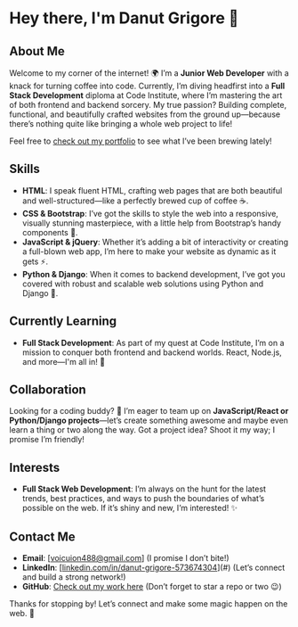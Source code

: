 # Hey there, I'm Danut Grigore 👋

## About Me

Welcome to my corner of the internet! 🌍 I’m a **Junior Web Developer** with a knack for turning coffee into code. Currently, I’m diving headfirst into a **Full Stack Development** diploma at Code Institute, where I’m mastering the art of both frontend and backend sorcery. My true passion? Building complete, functional, and beautifully crafted websites from the ground up—because there’s nothing quite like bringing a whole web project to life!

Feel free to [check out my portfolio](#) to see what I’ve been brewing lately!

## Skills

- **HTML**: I speak fluent HTML, crafting web pages that are both beautiful and well-structured—like a perfectly brewed cup of coffee ☕.
- **CSS & Bootstrap**: I’ve got the skills to style the web into a responsive, visually stunning masterpiece, with a little help from Bootstrap’s handy components 🎨.
- **JavaScript & jQuery**: Whether it’s adding a bit of interactivity or creating a full-blown web app, I’m here to make your website as dynamic as it gets ⚡.
- **Python & Django**: When it comes to backend development, I’ve got you covered with robust and scalable web solutions using Python and Django 🐍.

## Currently Learning

- **Full Stack Development**: As part of my quest at Code Institute, I’m on a mission to conquer both frontend and backend worlds. React, Node.js, and more—I'm all in! 🚀

## Collaboration

Looking for a coding buddy? 🎉 I’m eager to team up on **JavaScript/React or Python/Django projects**—let’s create something awesome and maybe even learn a thing or two along the way. Got a project idea? Shoot it my way; I promise I’m friendly!

## Interests

- **Full Stack Web Development**: I’m always on the hunt for the latest trends, best practices, and ways to push the boundaries of what’s possible on the web. If it’s shiny and new, I’m interested! ✨

## Contact Me

- **Email**: [voicuion488@gmail.com] (I promise I don’t bite!)
- **LinkedIn**: [[linkedin.com/in/danut-grigore-573674304](https://www.linkedin.com/in/danut-grigore-573674304/)](#) (Let’s connect and build a strong network!)
- **GitHub**: [Check out my work here](https://github.com/Danut89?tab=repositories) (Don’t forget to star a repo or two 😉)

Thanks for stopping by! Let’s connect and make some magic happen on the web. 🌟
